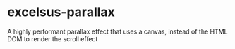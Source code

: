 # excelsus-parallax
A highly performant parallax effect that uses a canvas, instead of the HTML DOM to render the scroll effect
